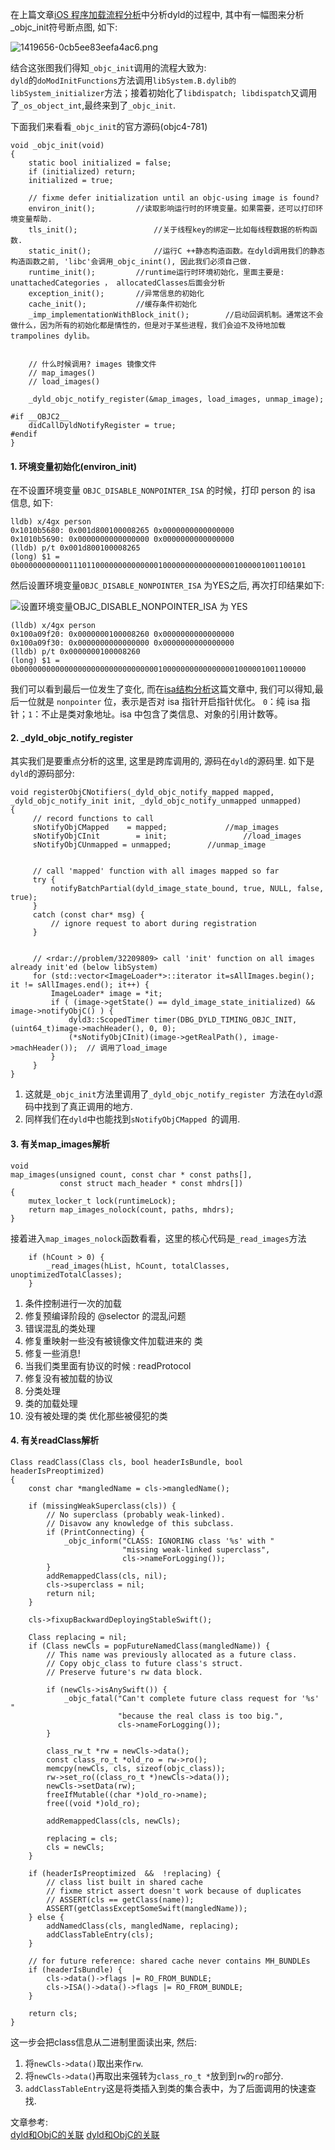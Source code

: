 在上篇文章[iOS 程序加载流程分析](https://www.jianshu.com/p/a6d46a55aa89)中分析dyld的过程中, 其中有一幅图来分析_objc_init符号断点图, 如下:  

![1419656-0cb5ee83eefa4ac6.png](https://upload-images.jianshu.io/upload_images/1367029-4069fb7f8e27e57f.png?imageMogr2/auto-orient/strip%7CimageView2/2/w/1240)

结合这张图我们得知`_objc_init`调用的流程大致为:  
`dyld`的`doModInitFunctions`方法调用`libSystem.B.dylib的libSystem_initializer`方法；接着初始化了`libdispatch; libdispatch`又调用了`_os_object_int`,最终来到了`_objc_init`.

下面我们来看看`_objc_init`的官方源码(objc4-781)  

```
void _objc_init(void)  
{  
    static bool initialized = false;  
    if (initialized) return;  
    initialized = true;  
    
    // fixme defer initialization until an objc-using image is found?  
    environ_init();  		//读取影响运行时的环境变量。如果需要，还可以打印环境变量帮助.  
    tls_init();  				//关于线程key的绑定一比如每线程数据的析构函数.  
    static_init();  			//运行C ++静态构造函数。在dyld调用我们的静态构造函数之前, 'libc'会调用_objc_inint(), 因此我们必须自己做. 
    runtime_init();  		//runtime运行时环境初始化，里面主要是: unattachedCategories ， allocatedClasses后面会分析
    exception_init();  		//异常信息的初始化
    cache_init();  			//缓存条件初始化
    _imp_implementationWithBlock_init();  		//启动回调机制。通常这不会做什么，因为所有的初始化都是情性的，但是对于某些进程，我们会迫不及待地加载trampolines dylib。


    // 什么时候调用? images 镜像文件  
    // map_images()  
    // load_images()  
    
    _dyld_objc_notify_register(&map_images, load_images, unmap_image);  

#if __OBJC2__  
    didCallDyldNotifyRegister = true;  
#endif  
}  
```

#### 1. 环境变量初始化(environ_init)
在不设置环境变量 `OBJC_DISABLE_NONPOINTER_ISA` 的时候，打印 person 的 isa 信息, 如下:  

```
lldb) x/4gx person
0x1010b5680: 0x001d800100008265 0x0000000000000000
0x1010b5690: 0x0000000000000000 0x0000000000000000
(lldb) p/t 0x001d800100008265
(long) $1 = 0b0000000000011101100000000000000100000000000000001000001001100101
```

然后设置环境变量`OBJC_DISABLE_NONPOINTER_ISA` 为YES之后, 再次打印结果如下:  

![设置环境变量OBJC_DISABLE_NONPOINTER_ISA 为 YES](https://upload-images.jianshu.io/upload_images/1367029-c192cd20769aa5d4.png?imageMogr2/auto-orient/strip%7CimageView2/2/w/1240)

```
(lldb) x/4gx person
0x100a09f20: 0x0000000100008260 0x0000000000000000
0x100a09f30: 0x0000000000000000 0x0000000000000000
(lldb) p/t 0x0000000100008260
(long) $1 = 0b0000000000000000000000000000000100000000000000001000001001100000
```

我们可以看到最后一位发生了变化, 而在[isa结构分析](https://www.jianshu.com/p/b2053bdae5a2)这篇文章中, 我们可以得知,最后一位就是 `nonpointer` 位，表示是否对 isa 指针开启指针优化。 `0`：纯 isa 指针；`1`：不止是类对象地址。isa 中包含了类信息、对象的引用计数等。

#### 2.  _dyld_objc_notify_register
其实我们是要重点分析的这里, 这里是跨库调用的, 源码在`dyld`的源码里.  如下是`dyld`的源码部分:  

```
void registerObjCNotifiers(_dyld_objc_notify_mapped mapped, _dyld_objc_notify_init init, _dyld_objc_notify_unmapped unmapped)
{  
     // record functions to call  
     sNotifyObjCMapped    = mapped;  			//map_images  
     sNotifyObjCInit        = init;  				//load_images  
     sNotifyObjCUnmapped = unmapped;  		//unmap_image  


     // call 'mapped' function with all images mapped so far  
     try {  
         notifyBatchPartial(dyld_image_state_bound, true, NULL, false, true);  
     }  
     catch (const char* msg) {  
         // ignore request to abort during registration  
     }  


     // <rdar://problem/32209809> call 'init' function on all images already init'ed (below libSystem)  
     for (std::vector<ImageLoader*>::iterator it=sAllImages.begin(); it != sAllImages.end(); it++) {  
         ImageLoader* image = *it;  
         if ( (image->getState() == dyld_image_state_initialized) && image->notifyObjC() ) {  
             dyld3::ScopedTimer timer(DBG_DYLD_TIMING_OBJC_INIT, (uint64_t)image->machHeader(), 0, 0);  
             (*sNotifyObjCInit)(image->getRealPath(), image->machHeader());  // 调用了load_image
         }  
     }  
}  

```

1. 这就是`_objc_init`方法里调用了`_dyld_objc_notify_register `方法在`dyld`源码中找到了真正调用的地方.  
2. 同样我们在`dyld`中也能找到`sNotifyObjCMapped `的调用.  

#### 3. 有关map_images解析

```
void  
map_images(unsigned count, const char * const paths[],  
           const struct mach_header * const mhdrs[])  
{  
    mutex_locker_t lock(runtimeLock);  
    return map_images_nolock(count, paths, mhdrs);  
}  
```
接着进入`map_images_nolock`函数看看，这里的核心代码是`_read_images`方法  

```
    if (hCount > 0) {  
        _read_images(hList, hCount, totalClasses, unoptimizedTotalClasses);  
    }  
```

1. 条件控制进⾏⼀次的加载
2. 修复预编译阶段的 @selector 的混乱问题
3. 错误混乱的类处理
4. 修复重映射⼀些没有被镜像⽂件加载进来的 类
5. 修复⼀些消息!
6. 当我们类⾥⾯有协议的时候 : readProtocol
7. 修复没有被加载的协议
8. 分类处理
9. 类的加载处理
10. 没有被处理的类 优化那些被侵犯的类

#### 4. 有关readClass解析

```
Class readClass(Class cls, bool headerIsBundle, bool headerIsPreoptimized)  
{  
    const char *mangledName = cls->mangledName();  
    
    if (missingWeakSuperclass(cls)) {  
        // No superclass (probably weak-linked).   
        // Disavow any knowledge of this subclass.  
        if (PrintConnecting) {  
            _objc_inform("CLASS: IGNORING class '%s' with "  
                         "missing weak-linked superclass",   
                         cls->nameForLogging());  
        }  
        addRemappedClass(cls, nil);  
        cls->superclass = nil;  
        return nil;  
    }  
    
    cls->fixupBackwardDeployingStableSwift();  

    Class replacing = nil;  
    if (Class newCls = popFutureNamedClass(mangledName)) {  
        // This name was previously allocated as a future class.  
        // Copy objc_class to future class's struct.  
        // Preserve future's rw data block.  
        
        if (newCls->isAnySwift()) {  
            _objc_fatal("Can't complete future class request for '%s' "  
                        "because the real class is too big.",   
                        cls->nameForLogging());  
        }  
        
        class_rw_t *rw = newCls->data();  
        const class_ro_t *old_ro = rw->ro();  
        memcpy(newCls, cls, sizeof(objc_class));  
        rw->set_ro((class_ro_t *)newCls->data());  
        newCls->setData(rw);  
        freeIfMutable((char *)old_ro->name);  
        free((void *)old_ro);  
        
        addRemappedClass(cls, newCls);  
        
        replacing = cls;  
        cls = newCls;  
    }  
    
    if (headerIsPreoptimized  &&  !replacing) {  
        // class list built in shared cache  
        // fixme strict assert doesn't work because of duplicates  
        // ASSERT(cls == getClass(name));  
        ASSERT(getClassExceptSomeSwift(mangledName));  
    } else {  
        addNamedClass(cls, mangledName, replacing);  
        addClassTableEntry(cls);  
    }  

    // for future reference: shared cache never contains MH_BUNDLEs  
    if (headerIsBundle) {  
        cls->data()->flags |= RO_FROM_BUNDLE; 
        cls->ISA()->data()->flags |= RO_FROM_BUNDLE;  
    }  
    
    return cls;  
}  
```

这一步会把class信息从二进制里面读出来, 然后:  

1. 将`newCls->data()`取出来作`rw`.
2. 将`newCls->data(`)再取出来强转为`class_ro_t *`放到到`rw`的`ro`部分.
3. `addClassTableEntry`这是将类插入到类的集合表中，为了后面调用的快速查找.  

文章参考:  
[dyld和ObjC的关联](https://www.jianshu.com/p/3cad4212892a)
[dyld和ObjC的关联](https://www.jianshu.com/p/f928adc138b4)